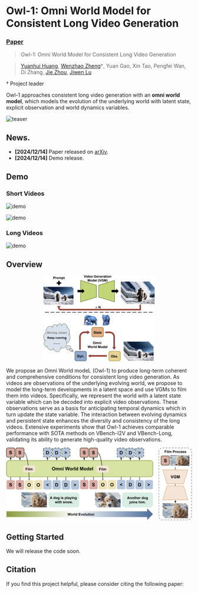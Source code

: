 # Owl-1: Omni World Model for Consistent Long Video Generation
### [Paper]()

> Owl-1: Omni World Model for Consistent Long Video Generation

> [Yuanhui Huang](https://scholar.google.com/citations?hl=zh-CN&user=LKVgsk4AAAAJ), [Wenzhao Zheng](https://wzzheng.net/)$\dagger$, Yuan Gao, Xin Tao, Pengfei Wan, Di Zhang, [Jie Zhou](https://scholar.google.com/citations?user=6a79aPwAAAAJ&hl=en&authuser=1), [Jiwen Lu](http://ivg.au.tsinghua.edu.cn/Jiwen_Lu/)

$\dagger$ Project leader

Owl-1 approaches consistent long video generation with an **omni world model**, which models the evolution of the underlying world with latent state, explicit observation and world dynamics variables.

![teaser](./assets/teaser.png)

## News.
- **[2024/12/14]** Paper released on [arXiv]().
- **[2024/12/14]** Demo release.

## Demo

### Short Videos
![demo](./assets/videos_vbench.gif)

![demo](./assets/videos_short.gif)

### Long Videos
![demo](./assets/videos_long.gif)


## Overview
<p align = "center"> 
<img src="./assets/comparison.png" width="60%" />
</p>

We propose an Omni World modeL (Owl-1) to produce long-term coherent and comprehensive conditions for consistent long video generation. 
As videos are observations of the underlying evolving world, we propose to model the long-term developments in a latent space and use VGMs to film them into videos.
Specifically, we represent the world with a latent state variable which can be decoded into explicit video observations.
These observations serve as a basis for anticipating temporal dynamics which in turn update the state variable.
The interaction between evolving dynamics and persistent state enhances the diversity and consistency of the long videos.
Extensive experiments show that Owl-1 achieves comparable performance with SOTA methods on VBench-I2V and VBench-Long, validating its ability to generate high-quality video observations.


![overview](./assets/overview.png)

## Getting Started
We will release the code soon.

## Citation

If you find this project helpful, please consider citing the following paper:
```
```
